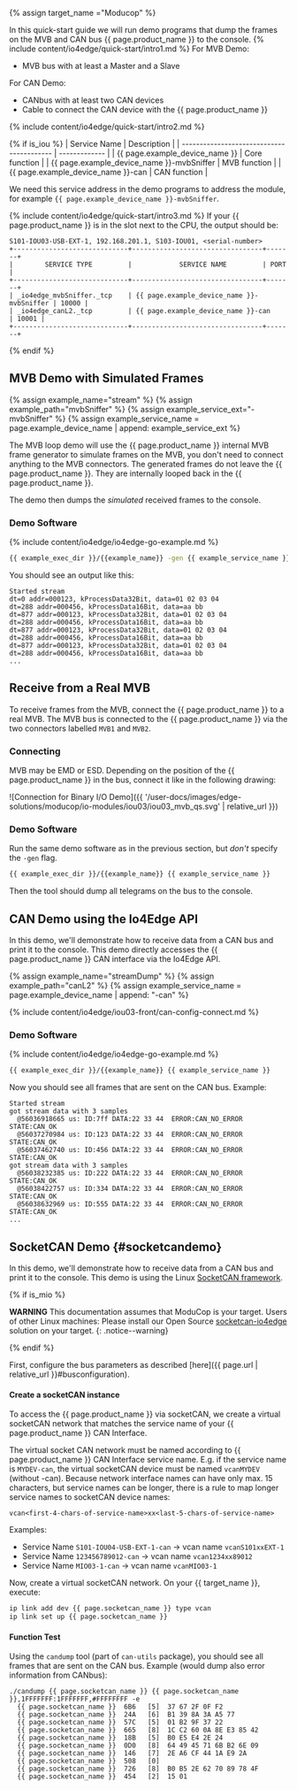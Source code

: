{% assign target_name ="Moducop" %}

In this quick-start guide we will run demo programs that dump the frames on the MVB and CAN bus {{ page.product_name }} to the console.
{% include content/io4edge/quick-start/intro1.md %}
For MVB Demo:
* MVB bus with at least a Master and a Slave

For CAN Demo:
* CANbus with at least two CAN devices
* Cable to connect the CAN device with the {{ page.product_name }}

{% include content/io4edge/quick-start/intro2.md %}

{% if is_iou %}
| Service Name                              | Description   |
| ----------------------------------------- | ------------- |
| {{ page.example_device_name }}            | Core function |
| {{ page.example_device_name }}-mvbSniffer | MVB function  |
| {{ page.example_device_name }}-can        | CAN function  |

We need this service address in the demo programs to address the module, for example `{{ page.example_device_name }}-mvbSniffer`.

{% include content/io4edge/quick-start/intro3.md %}
If your {{ page.product_name }} is in the slot next to the CPU, the output should be:
```
S101-IOU03-USB-EXT-1, 192.168.201.1, S103-IOU01, <serial-number>
+-----------------------------+---------------------------------+-------+
|        SERVICE TYPE         |            SERVICE NAME         | PORT  |
+-----------------------------+---------------------------------+-------+
| _io4edge_mvbSniffer._tcp    | {{ page.example_device_name }}-mvbSniffer | 10000 |
| _io4edge_canL2._tcp         | {{ page.example_device_name }}-can        | 10001 |
+-----------------------------+---------------------------------+-------+
```
{% endif %}

## MVB Demo with Simulated Frames

{% assign example_name="stream" %}
{% assign example_path="mvbSniffer" %}
{% assign example_service_ext="-mvbSniffer" %}
{% assign example_service_name = page.example_device_name | append: example_service_ext %}

The MVB loop demo will use the {{ page.product_name }} internal MVB frame generator to simulate frames on the MVB, you don't need to connect anything to the MVB connectors. The generated frames do not leave the {{ page.product_name }}. They are internally looped back in the  {{ page.product_name }}.

The demo then dumps the *simulated* received frames to the console.

### Demo Software
{% include content/io4edge/io4edge-go-example.md %}

```bash
{{ example_exec_dir }}/{{example_name}} -gen {{ example_service_name }}
```

You should see an output like this:
```
Started stream
dt=0 addr=000123, kProcessData32Bit, data=01 02 03 04
dt=288 addr=000456, kProcessData16Bit, data=aa bb
dt=877 addr=000123, kProcessData32Bit, data=01 02 03 04
dt=288 addr=000456, kProcessData16Bit, data=aa bb
dt=877 addr=000123, kProcessData32Bit, data=01 02 03 04
dt=288 addr=000456, kProcessData16Bit, data=aa bb
dt=877 addr=000123, kProcessData32Bit, data=01 02 03 04
dt=288 addr=000456, kProcessData16Bit, data=aa bb
...
```

## Receive from a Real MVB

To receive frames from the MVB, connect the {{ page.product_name }} to a real MVB. The MVB bus is connected to the {{ page.product_name }} via the two connectors labelled `MVB1` and `MVB2`.

### Connecting

MVB may be EMD or ESD. Depending on the position of the {{ page.product_name }} in the bus, connect it like in the following drawing:

![Connection for Binary I/O Demo]({{ '/user-docs/images/edge-solutions/moducop/io-modules/iou03/iou03_mvb_qs.svg' | relative_url }})

### Demo Software

Run the same demo software as in the previous section, but *don't* specify the `-gen` flag.

```bash
{{ example_exec_dir }}/{{example_name}} {{ example_service_name }}
```

Then the tool should dump all telegrams on the bus to the console.

## CAN Demo using the Io4Edge API

In this demo, we'll demonstrate how to receive data from a CAN bus and print it to the console. This demo directly accesses the {{ page.product_name }} CAN interface via the Io4Edge API.

{% assign example_name="streamDump" %}
{% assign example_path="canL2" %}
{% assign example_service_name = page.example_device_name | append: "-can" %}

{% include content/io4edge/iou03-front/can-config-connect.md %}

### Demo Software
{% include content/io4edge/io4edge-go-example.md %}

```bash
{{ example_exec_dir }}/{{example_name}} {{ example_service_name }}
```

Now you should see all frames that are sent on the CAN bus. Example:

```
Started stream
got stream data with 3 samples
  @56036918665 us: ID:7ff DATA:22 33 44  ERROR:CAN_NO_ERROR STATE:CAN_OK
  @56037270984 us: ID:123 DATA:22 33 44  ERROR:CAN_NO_ERROR STATE:CAN_OK
  @56037462740 us: ID:456 DATA:22 33 44  ERROR:CAN_NO_ERROR STATE:CAN_OK
got stream data with 3 samples
  @56038232385 us: ID:222 DATA:22 33 44  ERROR:CAN_NO_ERROR STATE:CAN_OK
  @56038422757 us: ID:334 DATA:22 33 44  ERROR:CAN_NO_ERROR STATE:CAN_OK
  @56038632969 us: ID:555 DATA:22 33 44  ERROR:CAN_NO_ERROR STATE:CAN_OK
...
```



## SocketCAN Demo {#socketcandemo}

In this demo, we'll demonstrate how to receive data from a CAN bus and print it to the console. This demo is using the Linux [SocketCAN framework](https://www.kernel.org/doc/html/latest/networking/can.html).

{% if is_mio %}

**WARNING** This documentation assumes that ModuCop is your target. Users of other Linux machines: Please install our Open Source [socketcan-io4edge](https://github.com/ci4rail/socketcan-io4edge) solution on your target.
{: .notice--warning}

{% endif %}

First, configure the bus parameters as described [here]({{ page.url | relative_url }}#busconfiguration).


#### Create a socketCAN instance

To access the {{ page.product_name }} via socketCAN, we create a virtual socketCAN network that matches the service name of your {{ page.product_name }} CAN Interface.

The virtual socket CAN network must be named according to {{ page.product_name }} CAN Interface service name. E.g. if the service name is `MYDEV-can`, the virtual socketCAN device must be named `vcanMYDEV` (without -can). Because network interface names can have only max. 15 characters, but service names can be longer, there is a rule to map longer service names to socketCAN device names:

`vcan<first-4-chars-of-service-name>xx<last-5-chars-of-service-name>`

 Examples:

* Service Name `S101-IOU04-USB-EXT-1-can` -> vcan name `vcanS101xxEXT-1`
* Service Name `123456789012-can` -> vcan name `vcan1234xx89012`
* Service Name `MIO03-1-can` -> vcan name `vcanMIO03-1`


Now, create a virtual socketCAN network. On your {{ target_name }}, execute:
```bash
ip link add dev {{ page.socketcan_name }} type vcan
ip link set up {{ page.socketcan_name }}
```

#### Function Test

Using the `candump` tool (part of `can-utils` package), you should see all frames that are sent on the CAN bus. Example (would dump also error information from CANbus):

```
./candump {{ page.socketcan_name }} {{ page.socketcan_name }},1FFFFFFF:1FFFFFFF,#FFFFFFFF -e
  {{ page.socketcan_name }}  6B6   [5]  37 67 2F 0F F2
  {{ page.socketcan_name }}  24A   [6]  B1 39 8A 3A A5 77
  {{ page.socketcan_name }}  57C   [5]  01 B2 9F 37 22
  {{ page.socketcan_name }}  665   [8]  1C C2 60 0A 8E E3 85 42
  {{ page.socketcan_name }}  18B   [5]  B0 E5 E4 2E 24
  {{ page.socketcan_name }}  0D0   [8]  64 49 45 71 6B B2 6E 09
  {{ page.socketcan_name }}  146   [7]  2E A6 CF 44 1A E9 2A
  {{ page.socketcan_name }}  508   [0]
  {{ page.socketcan_name }}  726   [8]  B0 B5 2E 62 70 89 78 4F
  {{ page.socketcan_name }}  454   [2]  15 01
```
